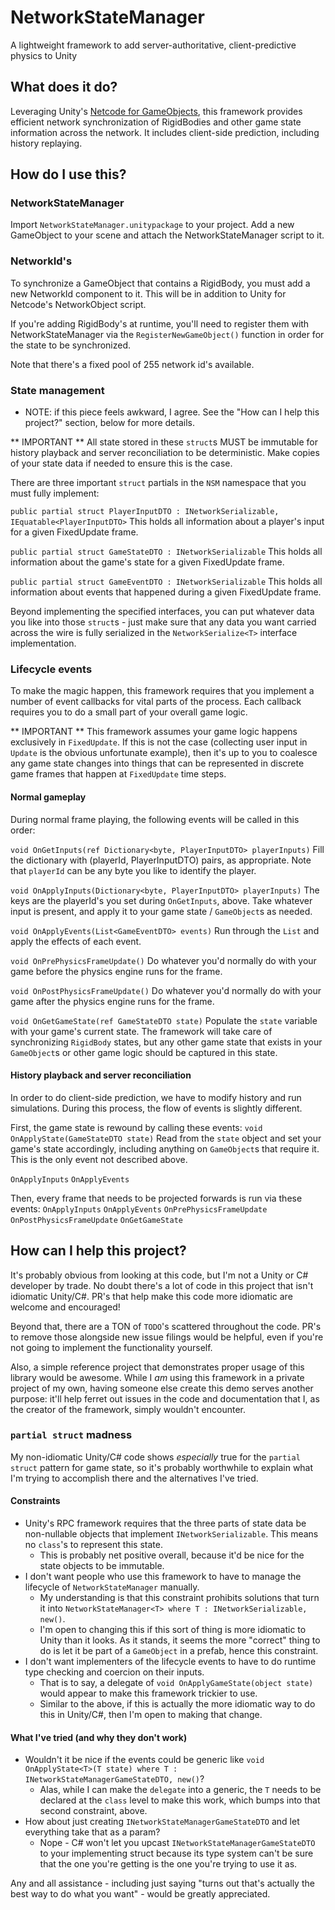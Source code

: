 # NetworkStateManager
A lightweight framework to add server-authoritative, client-predictive physics to Unity

## What does it do?
Leveraging Unity's [Netcode for GameObjects](https://github.com/Unity-Technologies/com.unity.netcode.gameobjects), this framework provides efficient network synchronization of RigidBodies and other game state information across the network.  It includes client-side prediction, including history replaying.

## How do I use this?
### NetworkStateManager
Import `NetworkStateManager.unitypackage` to your project.  Add a new GameObject to your scene and attach the NetworkStateManager script to it.

### NetworkId's
To synchronize a GameObject that contains a RigidBody, you must add a new NetworkId component to it.  This will be in addition to Unity for Netcode's NetworkObject script.

If you're adding RigidBody's at runtime, you'll need to register them with NetworkStateManager via the `RegisterNewGameObject()` function in order for the state to be synchronized.

Note that there's a fixed pool of 255 network id's available.

### State management
* NOTE: if this piece feels awkward, I agree.  See the "How can I help this project?" section, below for more details.

** IMPORTANT **
All state stored in these `struct`s MUST be immutable for history playback and server reconciliation to be deterministic.  Make copies of your state data if needed to ensure this is the case.

There are three important `struct` partials in the `NSM` namespace that you must fully implement:

`public partial struct PlayerInputDTO : INetworkSerializable, IEquatable<PlayerInputDTO>`
This holds all information about a player's input for a given FixedUpdate frame.

`public partial struct GameStateDTO : INetworkSerializable`
This holds all information about the game's state for a given FixedUpdate frame.

`public partial struct GameEventDTO : INetworkSerializable`
This holds all information about events that happened during a given FixedUpdate frame.

Beyond implementing the specified interfaces, you can put whatever data you like into those `struct`s - just make sure that any data you want carried across the wire is fully serialized in the `NetworkSerialize<T>` interface implementation.

### Lifecycle events
To make the magic happen, this framework requires that you implement a number of event callbacks for vital parts of the process.  Each callback requires you to do a small part of your overall game logic.

** IMPORTANT **
This framework assumes your game logic happens exclusively in `FixedUpdate`.  If this is not the case (collecting user input in `Update` is the obvious unfortunate example), then it's up to you to coalesce any game state changes into things that can be represented in discrete game frames that happen at `FixedUpdate` time steps.

#### Normal gameplay
During normal frame playing, the following events will be called in this order:

`void OnGetInputs(ref Dictionary<byte, PlayerInputDTO> playerInputs)`
Fill the dictionary with (playerId, PlayerInputDTO) pairs, as appropriate.  Note that `playerId` can be any byte you like to identify the player.

`void OnApplyInputs(Dictionary<byte, PlayerInputDTO> playerInputs)`
The keys are the playerId's you set during `OnGetInputs`, above.  Take whatever input is present, and apply it to your game state / `GameObject`s as needed.

`void OnApplyEvents(List<GameEventDTO> events)`
Run through the `List` and apply the effects of each event.

`void OnPrePhysicsFrameUpdate()`
Do whatever you'd normally do with your game before the physics engine runs for the frame.

`void OnPostPhysicsFrameUpdate()`
Do whatever you'd normally do with your game after the physics engine runs for the frame.

`void OnGetGameState(ref GameStateDTO state)`
Populate the `state` variable with your game's current state.  The framework will take care of synchronizing `RigidBody` states, but any other game state that exists in your `GameObject`s or other game logic should be captured in this state.

#### History playback and server reconciliation
In order to do client-side prediction, we have to modify history and run simulations.  During this process, the flow of events is slightly different.

First, the game state is rewound by calling these events:
`void OnApplyState(GameStateDTO state)`
Read from the `state` object and set your game's state accordingly, including anything on `GameObject`s that require it.  This is the only event not described above.

`OnApplyInputs`
`OnApplyEvents`

Then, every frame that needs to be projected forwards is run via these events:
`OnApplyInputs`
`OnApplyEvents`
`OnPrePhysicsFrameUpdate`
`OnPostPhysicsFrameUpdate`
`OnGetGameState`

## How can I help this project?
It's probably obvious from looking at this code, but I'm not a Unity or C# developer by trade.  No doubt there's a lot of code in this project that isn't idiomatic Unity/C#.  PR's that help make this code more idiomatic are welcome and encouraged!

Beyond that, there are a TON of `TODO`'s scattered throughout the code.  PR's to remove those alongside new issue filings would be helpful, even if you're not going to implement the functionality yourself.

Also, a simple reference project that demonstrates proper usage of this library would be awesome.  While I _am_ using this framework in a private project of my own, having someone else create this demo serves another purpose: it'll help ferret out issues in the code and documentation that I, as the creator of the framework, simply wouldn't encounter.

### `partial struct` madness

My non-idiomatic Unity/C# code shows _especially_ true for the `partial struct` pattern for game state, so it's probably worthwhile to explain what I'm trying to accomplish there and the alternatives I've tried.

#### Constraints
* Unity's RPC framework requires that the three parts of state data be non-nullable objects that implement `INetworkSerializable`.  This means no `class`'s to represent this state.
  * This is probably net positive overall, because it'd be nice for the state objects to be immutable.
* I don't want people who use this framework to have to manage the lifecycle of `NetworkStateManager` manually.
  * My understanding is that this constraint prohibits solutions that turn it into `NetworkStateManager<T> where T : INetworkSerializable, new()`.
  * I'm open to changing this if this sort of thing is more idiomatic to Unity than it looks.  As it stands, it seems the more "correct" thing to do is let it be part of a `GameObject` in a prefab, hence this constraint.
* I don't want implementers of the lifecycle events to have to do runtime type checking and coercion on their inputs.
  * That is to say, a delegate of `void OnApplyGameState(object state)` would appear to make this framework trickier to use.
  * Similar to the above, if this is actually the more idiomatic way to do this in Unity/C#, then I'm open to making that change.

#### What I've tried (and why they don't work)
* Wouldn't it be nice if the events could be generic like `void OnApplyState<T>(T state) where T : INetworkStateManagerGameStateDTO, new()`?
  * Alas, while I can make the `delegate` into a generic, the `T` needs to be declared at the `class` level to make this work, which bumps into that second constraint, above.
* How about just creating `INetworkStateManagerGameStateDTO` and let everything take that as a param?
  * Nope - C# won't let you upcast `INetworkStateManagerGameStateDTO` to your implementing struct because its type system can't be sure that the one you're getting is the one you're trying to use it as.

Any and all assistance - including just saying "turns out that's actually the best way to do what you want" - would be greatly appreciated.
